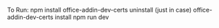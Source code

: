 To Run:
npm install
office-addin-dev-certs uninstall (just in case)
office-addin-dev-certs install
npm run dev